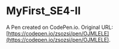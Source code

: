 # MyFirst_SE4-II

A Pen created on CodePen.io. Original URL: [https://codepen.io/zsozsi/pen/OJMLELE](https://codepen.io/zsozsi/pen/OJMLELE).


